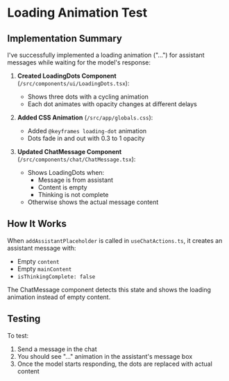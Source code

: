 # Loading Animation Test

## Implementation Summary

I've successfully implemented a loading animation ("...") for assistant messages while waiting for the model's response:

1. **Created LoadingDots Component** (`/src/components/ui/LoadingDots.tsx`):
   - Shows three dots with a cycling animation
   - Each dot animates with opacity changes at different delays

2. **Added CSS Animation** (`/src/app/globals.css`):
   - Added `@keyframes loading-dot` animation
   - Dots fade in and out with 0.3 to 1 opacity

3. **Updated ChatMessage Component** (`/src/components/chat/ChatMessage.tsx`):
   - Shows LoadingDots when:
     - Message is from assistant
     - Content is empty
     - Thinking is not complete
   - Otherwise shows the actual message content

## How It Works

When `addAssistantPlaceholder` is called in `useChatActions.ts`, it creates an assistant message with:
- Empty `content`
- Empty `mainContent`
- `isThinkingComplete: false`

The ChatMessage component detects this state and shows the loading animation instead of empty content.

## Testing

To test:
1. Send a message in the chat
2. You should see "..." animation in the assistant's message box
3. Once the model starts responding, the dots are replaced with actual content